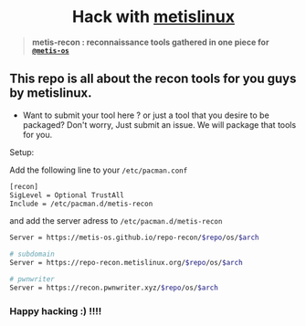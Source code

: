 <h1 align="center"> Hack with <a href="https://metislinux.org">metislinux</a> </h1>

> **metis-recon : reconnaissance tools gathered in one piece for [`@metis-os`](https://metislinux.org)**


## This repo is all about the **recon** tools for you guys by **metislinux**.
- Want to submit your tool here ? or just a tool that you desire to be packaged? Don't worry, Just submit an issue. We will package that tools for you.



Setup:

Add the following line to your `/etc/pacman.conf`
```bash
[recon]
SigLevel = Optional TrustAll
Include = /etc/pacman.d/metis-recon
```
and add the server adress to `/etc/pacman.d/metis-recon`

```bash
Server = https://metis-os.github.io/repo-recon/$repo/os/$arch

# subdomain
Server = https://repo-recon.metislinux.org/$repo/os/$arch

# pwnwriter
Server = https://recon.pwnwriter.xyz/$repo/os/$arch

```


### Happy hacking :) !!!!
